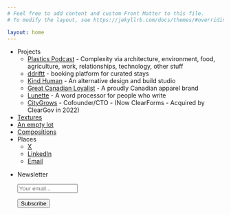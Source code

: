 ```yaml
---
# Feel free to add content and custom Front Matter to this file.
# To modify the layout, see https://jekyllrb.com/docs/themes/#overriding-theme-defaults

layout: home
---
```


- Projects
  - [Plastics Podcast](https://plasticspod.org) - Complexity via architecture, environment, food, agriculture, work, relationships, technology, other stuff
  - [ddriftt](https://ddriftt.com) - booking platform for curated stays
  - [Kind Human](https://kindhuman.studio) - An alternative design and build studio
  - [Great Canadian Loyalist](https://www.canadianloyalist.ca/) - A proudly Canadian apparel brand
  - [Lunette](https://lunette.app) - A word processor for people who write
  - [CityGrows](https://citygrows.com) - Cofounder/CTO - (Now ClearForms - Acquired by ClearGov in 2022)
- [Textures](./textures)
- [An empty lot](./lot)
- [Compositions](./odds_and_ends)
- Places
  - [X](https://x.com/Stephen_Corwin)
  - [LinkedIn](https://www.linkedin.com/in/swerve/)
  - [Email](mailto:me@stephencorwin.com)
- <form style="" action="https://tinyletter.com/corwin" method="post" target="popupwindow" onsubmit="window.open('https://tinyletter.com/corwin', 'popupwindow', 'scrollbars=yes,width=800,height=600');return true"><p><label for="tlemail">Newsletter</label></p><p><input placeholder="Your email..." type="text" style="width:140px" name="email" id="tlemail" /></p><input type="hidden" value="1" name="embed"/><input type="submit" value="Subscribe" /><p></p></form>
